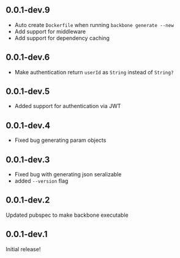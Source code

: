 ## 0.0.1-dev.9

- Auto create `Dockerfile` when running `backbone generate --new`
- Add support for middleware
- Add support for dependency caching

## 0.0.1-dev.6

- Make authentication return `userId` as `String` instead of `String?`

## 0.0.1-dev.5

- Added support for authentication via JWT

## 0.0.1-dev.4

- Fixed bug generating param objects

## 0.0.1-dev.3

- Fixed bug with generating json seralizable
- added `--version` flag

## 0.0.1-dev.2

Updated pubspec to make backbone executable

## 0.0.1-dev.1

Initial release!
